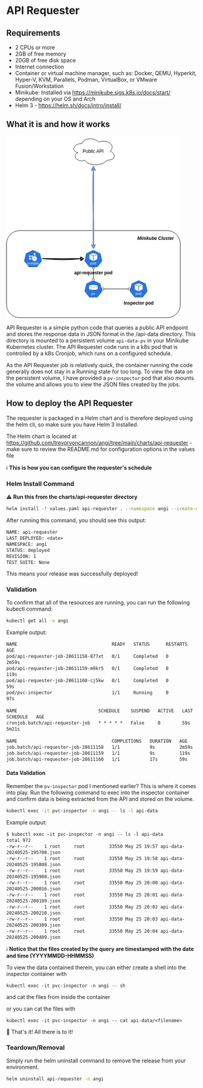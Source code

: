 # API Requester

## Requirements
- 2 CPUs or more
- 2GB of free memory
- 20GB of free disk space
- Internet connection
- Container or virtual machine manager, such as: Docker, QEMU, Hyperkit, Hyper-V, KVM, Parallels, Podman, VirtualBox, or VMware Fusion/Workstation
- Minikube: Installed via https://minikube.sigs.k8s.io/docs/start/ depending on your OS and Arch
- Helm 3 - https://helm.sh/docs/intro/install/

## What it is and how it works

![alt text](https://github.com/trevorvoncannon/angi/blob/main/res/angi.jpg?raw=true)

API Requester is a simple python code that queries a public API endpoint and stores the response data in JSON format in the /api-data directory. This directory is mounted to a persistent volume `api-data-pv` in your Minikube Kubernetes cluster. The API Requester code runs in a k8s pod that is controlled by a k8s Cronjob, which runs on a configured schedule.

As the API Requester job is relatively quick, the container running the code generally does not stay in a Running state for too long. To view the data on the persistent volume, I have provided a `pv-inspector` pod that also mounts the volume and allows you to view the JSON files created by the jobs.

## How to deploy the API Requester
The requester is packaged in a Helm chart and is therefore deployed using the helm cli, so make sure you have Helm 3 installed. 

The Helm chart is located at https://github.com/trevorvoncannon/angi/tree/main/charts/api-requester - make sure to review the README.md for configuration options in the values file 

:information_source: **This is how you can configure the requester's schedule**

### Helm Install Command

:warning: **Run this from the charts/api-requester directory**
```bash
helm install -f values.yaml api-requester . --namespace angi --create-namespace
```
After running this command, you should see this output:

```
NAME: api-requester
LAST DEPLOYED: <date>
NAMESPACE: angi
STATUS: deployed
REVISION: 1
TEST SUITE: None
```

This means your release was successfully deployed!

### Validation

To confirm that all of the resources are running, you can run the following kubectl command:

```bash
kubectl get all -n angi
```

Example output:

```
NAME                                   READY   STATUS      RESTARTS   AGE
pod/api-requester-job-28611158-877xt   0/1     Completed   0          2m59s
pod/api-requester-job-28611159-m9kr5   0/1     Completed   0          119s
pod/api-requester-job-28611160-cj5kw   0/1     Completed   0          59s
pod/pvc-inspector                      1/1     Running     0          97s

NAME                              SCHEDULE    SUSPEND   ACTIVE   LAST SCHEDULE   AGE
cronjob.batch/api-requester-job   * * * * *   False     0        59s             5m21s

NAME                                   COMPLETIONS   DURATION   AGE
job.batch/api-requester-job-28611158   1/1           9s         2m59s
job.batch/api-requester-job-28611159   1/1           9s         119s
job.batch/api-requester-job-28611160   1/1           17s        59s
```
#### Data Validation

Remember the `pv-inspector` pod I mentioned earlier? This is where it comes into play. Run the following command to exec into the inspector container and confirm data is being extracted from the API and stored on the volume.

```bash
kubectl exec -it pvc-inspector -n angi -- ls -l api-data
```

Example output:

```
$ kubectl exec -it pvc-inspector -n angi -- ls -l api-data
total 972
-rw-r--r--    1 root     root         33550 May 25 19:57 api-data-20240525-195708.json
-rw-r--r--    1 root     root         33550 May 25 19:58 api-data-20240525-195808.json
-rw-r--r--    1 root     root         33550 May 25 19:59 api-data-20240525-195908.json
-rw-r--r--    1 root     root         33550 May 25 20:00 api-data-20240525-200016.json
-rw-r--r--    1 root     root         33550 May 25 20:01 api-data-20240525-200109.json
-rw-r--r--    1 root     root         33550 May 25 20:02 api-data-20240525-200210.json
-rw-r--r--    1 root     root         33550 May 25 20:03 api-data-20240525-200309.json
-rw-r--r--    1 root     root         33550 May 25 20:04 api-data-20240525-200409.json
```
ℹ️ **Notice that the files created by the query are timestamped with the date and time (YYYYMMDD-HHMMSS)**

To view the data contained therein, you can either create a shell into the inspector container with 
```
kubectl exec -it pvc-inspector -n angi -- sh
```
and cat the files from inside the container

or you can cat the files with

```
kubectl exec -it pvc-inspector -n angi -- cat api-data/<filename>
```

🥳 That's it! All there is to it!

### Teardown/Removal

Simply run the helm uninstall command to remove the release from your environment.

```bash
helm uninstall api-requester -n angi
```
